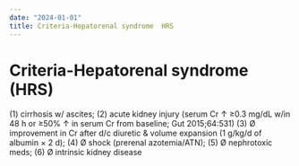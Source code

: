 ```yaml
---
date: "2024-01-01"
title: Criteria-Hepatorenal syndrome  HRS 
---
```


# Criteria-Hepatorenal syndrome (HRS)

(1) cirrhosis w/ ascites; 
(2) acute kidney injury (serum Cr ↑ ≥0.3 mg/dL w/in 48 h or ≥50% ↑ in serum Cr from baseline; Gut 2015;64:531)
(3) Ø improvement in Cr after d/c diuretic & volume expansion (1 g/kg/d of albumin × 2 d);
(4) Ø shock (prerenal azotemia/ATN);
(5) Ø nephrotoxic meds; 
(6) Ø intrinsic kidney disease
